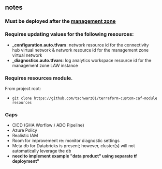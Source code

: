 ## notes

### Must be deployed after the [management zone](https://github.com/tschwarz01/esda-mz-refactored)

### Requires updating values for the following resources:
- **_configuration.auto.tfvars**: network resource id for the connectivity hub virtual network & network resource id for the management zone virtual network
- **_diagnostics.auto.tfvars**: log analytics workspace resource id for the management zone LAW instance

### Requires resources module.  

From project root:
- `git clone https://github.com/tschwarz01/terraform-custom-caf-module resources`


### Gaps
- CICD (GHA Worflow / ADO Pipeline)
- Azure Policy
- Realistic IAM 
- Room for improvement re: monitor diagnostic settings
- Meta db for Databricks is present; however, cluster(s) will not automatically leverage the db
- **need to implement example "data product" using separate tf deployment"**
